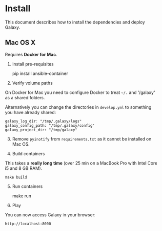 # Install

This document describes how to install the dependencies and deploy Galaxy.

## Mac OS X

Requires **Docker for Mac**.

1. Install pre-requisites

    pip install ansible-container

2. Verify volume paths

On Docker for Mac you need to configure Docker to treat `~/.` and '/galaxy' as a shared folders.

Alternatively you can change the directories in `develop.yml` to something you have already shared:

    galaxy_log_dir: "/tmp/.galaxy/logs"
    galaxy_config_path: "/tmp/.galaxy/config"
    galaxy_project_dir: "/tmp/galaxy"

3. Remove `pyinotify` from `requirements.txt` as it cannot be installed on Mac OS.

4. Build containers

This takes a **really long time** (over 25 min on a MacBook Pro with Intel Core i5 and 8 GB RAM).

    make build

5. Run containers

    make run

6. Play

You can now access Galaxy in your browser:

    http://localhost:8000
